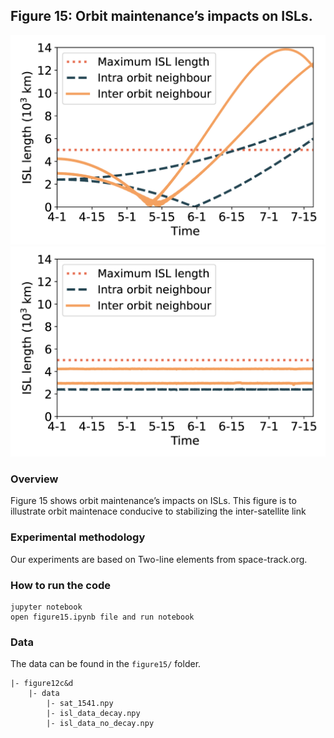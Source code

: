 ## Figure 15: Orbit maintenance’s impacts on ISLs.

<div align=center><img src="./figure15a.png" width=""></div>
<div align=center><img src="./figure15b.png" width=""></div>

### Overview
Figure 15 shows orbit maintenance’s impacts on ISLs.
This figure is to illustrate orbit maintenace conducive to stabilizing the inter-satellite link


### Experimental methodology
Our experiments are based on Two-line elements from space-track.org.


### How to run the code
```
jupyter notebook
open figure15.ipynb file and run notebook
```

### Data
The data can be found in the `figure15/` folder.

	|- figure12c&d
		|- data
			|- sat_1541.npy
			|- isl_data_decay.npy
			|- isl_data_no_decay.npy